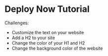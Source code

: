 # Deploy Now Tutorial

Challenges:
- Customize the text on your website
- Add a H2 to your site
- Change the color of your H1 and H2
- Change the background color of the website

